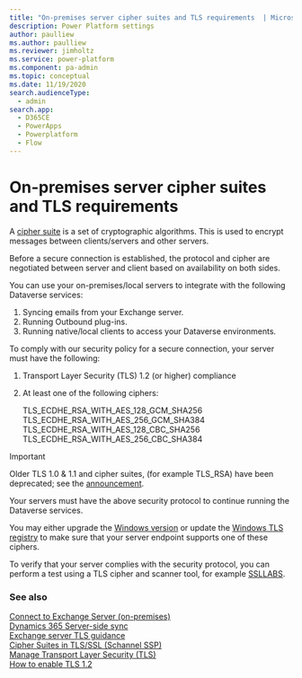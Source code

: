 ```yaml
---
title: "On-premises server cipher suites and TLS requirements  | MicrosoftDocs"
description: Power Platform settings
author: paulliew
ms.author: paulliew
ms.reviewer: jimholtz
ms.service: power-platform
ms.component: pa-admin
ms.topic: conceptual
ms.date: 11/19/2020
search.audienceType: 
  - admin
search.app:
  - D365CE
  - PowerApps
  - Powerplatform
  - Flow
---
```

# On-premises server cipher suites and TLS requirements 

A [cipher suite](https://docs.microsoft.com/windows/win32/secauthn/cipher-suites-in-schannel) is a set of cryptographic algorithms. This is used to encrypt messages between clients/servers and other servers.  

Before a secure connection is established, the protocol and cipher are negotiated between server and client based on availability on both sides. 

You can use your on-premises/local servers to integrate with the following Dataverse services:
1. Syncing emails from your Exchange server.
2. Running Outbound plug-ins.
3. Running native/local clients to access your Dataverse environments.

To comply with our security policy for a secure connection, your server must have the following: 

1. Transport Layer Security (TLS) 1.2 (or higher) compliance
2. At least one of the following ciphers: 

   TLS_ECDHE_RSA_WITH_AES_128_GCM_SHA256 <br />
   TLS_ECDHE_RSA_WITH_AES_256_GCM_SHA384 <br />
   TLS_ECDHE_RSA_WITH_AES_128_CBC_SHA256 <br />
   TLS_ECDHE_RSA_WITH_AES_256_CBC_SHA384 

> [!IMPORTANT]
> Older TLS 1.0 & 1.1 and cipher suites, (for example TLS_RSA) have been deprecated; see the [announcement](https://docs.microsoft.com/power-platform/important-changes-coming#tls-rsa-cipher-suites-are-deprecated).
> 
> Your servers must have the above security protocol to continue running the Dataverse services.

You may either upgrade the [Windows version](https://docs.microsoft.com/windows/win32/secauthn/cipher-suites-in-schannel) or update the [Windows TLS registry](https://docs.microsoft.com/windows-server/security/tls/tls-registry-settings) to make sure that your server endpoint supports one of these ciphers.

To verify that your server complies with the security protocol, you can perform a test using a TLS cipher and scanner tool, for example [SSLLABS](https://www.ssllabs.com/ssltest/analyze.html).


### See also
[Connect to Exchange Server (on-premises)](connect-exchange-server-on-premises.md) <br />
[Dynamics 365 Server-side sync](https://docs.microsoft.com/powerapps/developer/common-data-service/server-side-synchronization-entities)  <br />
[Exchange server TLS guidance](https://techcommunity.microsoft.com/t5/exchange-team-blog/exchange-server-tls-guidance-part-1-getting-ready-for-tls-1-2/ba-p/607649)  <br />
[Cipher Suites in TLS/SSL (Schannel SSP)](https://docs.microsoft.com/windows/win32/secauthn/cipher-suites-in-schannel)  <br />
[Manage Transport Layer Security (TLS)](https://docs.microsoft.com/windows-server/security/tls/manage-tls)  <br />
[How to enable TLS 1.2](https://docs.microsoft.com/mem/configmgr/core/plan-design/security/enable-tls-1-2)  
